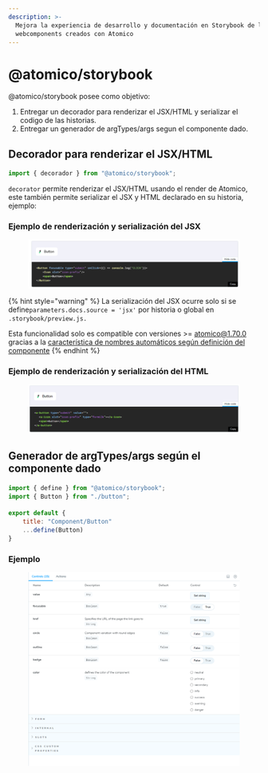 ```yaml
---
description: >-
  Mejora la experiencia de desarrollo y documentación en Storybook de los
  webcomponents creados con Atomico
---
```


# @atomico/storybook

@atomico/storybook posee como objetivo:

1. Entregar un decorador para renderizar el JSX/HTML y serializar el codigo de las historias.
2. Entregar un generador de argTypes/args segun el componente dado.

## Decorador para renderizar el JSX/HTML&#x20;

```javascript
import { decorador } from "@atomico/storybook";
```

`decorator` permite renderizar el JSX/HTML usando el render de Atomico, este también permite serializar el JSX y HTML declarado en su historia, ejemplo:

### Ejemplo de renderización y serialización del JSX

<figure><img src="../../../.gitbook/assets/image (1).png" alt=""><figcaption></figcaption></figure>

{% hint style="warning" %}
La serialización del JSX ocurre solo si se define`parameters.docs.source = 'jsx'` por historia o global en `.storybook/preview.js.`

Esta funcionalidad solo es compatible con versiones >= atomico@1.70.0 gracias a la [característica de nombres automáticos según definición del componente](https://atomico.gitbook.io/doc/api/virtualdom/advanced#class-name-inheritance)
{% endhint %}

### Ejemplo de renderización y serialización del HTML

<figure><img src="../../../.gitbook/assets/image.png" alt=""><figcaption></figcaption></figure>

## Generador de argTypes/args según el componente dado

```javascript
import { define } from "@atomico/storybook";
import { Button } from "./button";

export default {
    title: "Component/Button"
    ...define(Button) 
}
```

### Ejemplo&#x20;

<figure><img src="../../../.gitbook/assets/localhost_6006__path=_story_components-button--with-icon-prefix.png" alt=""><figcaption></figcaption></figure>



